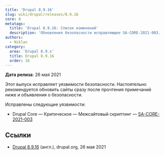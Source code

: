 ```yaml
---
title: 'Drupal 8.9.16'
slug: wiki/drupal/releases/8.9.16
core: 8
metatags:
  title: 'Drupal 8.9.16: Список изменений'
  description: 'Обновления безопасности исправляющее SA-CORE-2021-003.'
authors:
  - Niklan
category:
  area: 'Drupal 8.9.x'
  title: Drupal 8.9.16
  order: 16
---
```


**Дата релиза**: 26 мая 2021

Этот выпуск исправляет уязвимости безопасности. Настоятельно рекомендуется обновить сайты сразу после прочтения примечаний ниже и объявления о безопасности.

Исправлены следующие уязвимости:

- Drupal Core — Критическое — Межсайтовый скриптинг — [SA-CORE-2021-003](../../../../security/sa-core/2021-003/index.md)

## Ссылки

- [Drupal 8.9.16](https://www.drupal.org/project/drupal/releases/8.9.16) (англ.), drupal.org, 26 мая 2021
